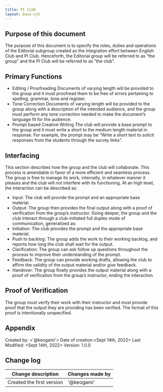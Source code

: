 ```yaml
---
title: PI CLUB
layout: base.njk
---
```


## Purpose of this document
The purpose of this document is to specify the roles, duties and operations of the Editorial subgroup created as the integration effort between English Club and PI Club. Henceforth, the Editorial group will be referred to as “the group” and the PI Club will be referred to as “the club”.

## Primary Functions
- Editing / Proofreading
  Documents of varying length will be provided to the group and it must proofread them to be free of errors pertaining to spelling, grammar, tone and register.
- Tone Correction
  Documents of varying length will be provided to the group along with a description of the intended audience, and the group must perform any tone correction needed to make the document’s language fit for the audience.
- Prompt based Creative Writing
  The club will provide a base prompt to the group and it must write a short to the medium length material in response. For example, the prompt may be “Write a short text to solicit responses from the students through the survey links”.

## Interfacing
This section describes how the group and the club will collaborate. This process is amendable in favor of a more efficient and seamless process. The group is free to manage its work, internally, in whatever manner it pleases and the club will not interfere with its functioning.
At an high level, the interaction can be described as:
- Input:
  The club will provide the prompt and an appropriate base material.
- Output:
  The group then provides the final output along with a proof of verification from the group’s instructor.
Going deeper, the group and the club interact through a club-initiated full duplex mode of communication, generalized as:
- Initiation:
  The club provides the prompt and the appropriate base material.
- Push to backlog:
  The group adds the work to their working backlog, and reports how long the club shall wait for the output.
- Clarification:
  The group can ask follow up questions throughout the process to improve their understanding of the prompt.
- Feedback:
  The group can provide working drafts, allowing the club to affirm the validity of the output material and/or give feedback.
- Handover:
  The group finally provides the output material along with a proof of verification from the group’s instructor, ending the interaction.

## Proof of Verification
The group must verify their work with their instructor and must provide proof that the output they are providing has been verified.
The format of this proof is intentionally unspecified.

## Appendix 
Created by: <'@keogami'>
Date of creation:<Sept 14th, 2022>
Last Modified: <Sept 14th, 2022>
Version: 1.0.0

## Change log

| Change description         | Changes made by |
| -----------                | -----------     |
| Created the first version  | '@keogami'      |





